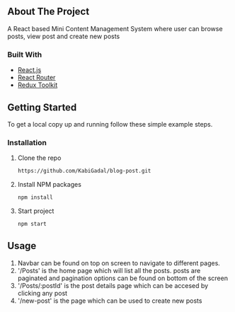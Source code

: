 <!-- ABOUT THE PROJECT -->
## About The Project

A React based Mini Content Management System where user can browse posts, view post and create new posts



### Built With

* [React.js](https://reactjs.org/)
* [React Router](https://reactrouter.com/)
* [Redux Toolkit](https://redux-toolkit.js.org/)


<!-- GETTING STARTED -->
## Getting Started

To get a local copy up and running follow these simple example steps.

### Installation


1. Clone the repo
   ```sh
   https://github.com/KabiGadal/blog-post.git
   ```
2. Install NPM packages
   ```sh
   npm install
   ```
3. Start project
   ```sh
   npm start
   ```

<!-- USAGE EXAMPLES -->
## Usage

1. Navbar can be found on top on screen to navigate to different pages.
2. '/Posts' is the home page which will list all the posts. posts are paginated and pagination options can be found on bottom of the screen
3. '/Posts/:postId' is the post details page which can be accesed by clicking any post
4. '/new-post' is the page which can be used to create new posts



